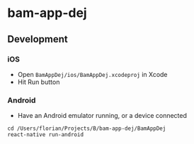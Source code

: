 # bam-app-dej

## Development

### iOS
   * Open `BamAppDej/ios/BamAppDej.xcodeproj` in Xcode
   * Hit Run button

### Android
   * Have an Android emulator running, or a device connected
```
cd /Users/florian/Projects/B/bam-app-dej/BamAppDej
react-native run-android
```
